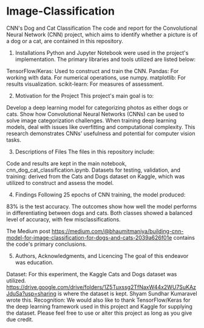 # Image-Classification

CNN's Dog and Cat Classification The code and report for the Convolutional Neural Network (CNN) project, which aims to identify whether a picture is of a dog or a cat, are contained in this repository.

1. Installations Python and Jupyter Notebook were used in the project's implementation. The primary libraries and tools utilized are listed below:
   
TensorFlow/Keras: Used to construct and train the CNN. Pandas: For working with data. For numerical operations, use numpy. matplotlib: For results visualization. scikit-learn: For measures of assessment.

2. Motivation for the Project This project's main goal is to: 

Develop a deep learning model for categorizing photos as either dogs or cats. Show how Convolutional Neural Networks (CNNs) can be used to solve image categorization challenges. When training deep learning models, deal with issues like overfitting and computational complexity. This research demonstrates CNNs' usefulness and potential for computer vision tasks.

3. Descriptions of Files The files in this repository include:
   
Code and results are kept in the main notebook, cnn_dog_cat_classification.ipynb. Datasets for testing, validation, and training: derived from the Cats and Dogs dataset on Kaggle, which was utilized to construct and assess the model.

4. Findings Following 25 epochs of CNN training, the model produced:
   
83% is the test accuracy. The outcomes show how well the model performs in differentiating between dogs and cats. Both classes showed a balanced level of accuracy, with few misclassifications.

The Medium post https://medium.com/@bhaumitmaniya/building-cnn-model-for-image-classification-for-dogs-and-cats-2039a626f01e contains the code's primary conclusions.

5. Authors, Acknowledgments, and Licencing The goal of this endeavor was education.
   
Dataset: For this experiment, the Kaggle Cats and Dogs dataset was utilized. https://drive.google.com/drive/folders/1Z5Tuxssg2TfNaxW44x2WU7SuKAzJduSa?usp=sharing is where the dataset is kept. Shyam Sundhar Kumaravel wrote this. Recognition: We would also like to thank TensorFlow/Keras for the deep learning framework used in this project and Kaggle for supplying the dataset. Please feel free to use or alter this project as long as you give due credit.
